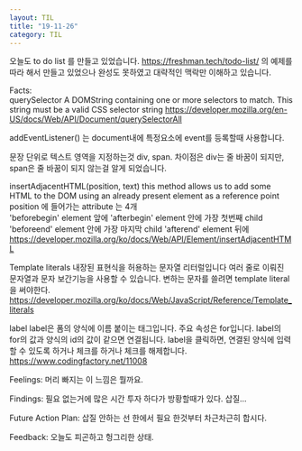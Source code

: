 ```yaml
---
layout: TIL
title: "19-11-26"
category: TIL
---
```


오늘도 to do list 를 만들고 있었습니다. 
<https://freshman.tech/todo-list/> 의 예제를 따라 해서 만들고 있었으나 완성도 못하였고 대략적인 맥락만 이해하고 있습니다.

Facts:  
querySelector A DOMString containing one or more selectors to match. This string must be a valid CSS selector string
<https://developer.mozilla.org/en-US/docs/Web/API/Document/querySelectorAll>

addEventListener() 는 document내에 특정요소에 event를 등록할때 사용합니다.

문장 단위로 텍스트 영역을 지정하는것 div, span. 차이점은 div는 줄 바꿈이 되지만, span은 줄 바꿈이 되지 않는걸 알게 되었습니다.

insertAdjacentHTML(position, text) this method allows us to add some HTML to the DOM using an already present element as a reference point
position 에 들어가는 attribute 는 4개   
  'beforebegin'
  element 앞에 
  'afterbegin'
  element 안에 가장 첫번째 child
  'beforeend'
  element 안에 가장 마지막 child
  'afterend'
  element 뒤에
 <https://developer.mozilla.org/ko/docs/Web/API/Element/insertAdjacentHTML>

Template literals 
내장된 표현식을 허용하는 문자열 리터럴입니다
여러 줄로 이뤄진 문자열과 문자 보간기능을 사용할 수 있습니다.
변하는 문자를 쓸려면 template literal 을 써야한다.
<https://developer.mozilla.org/ko/docs/Web/JavaScript/Reference/Template_literals>

label
label은 폼의 양식에 이름 붙이는 태그입니다.
주요 속성은 for입니다.
label의 for의 값과 양식의 id의 값이 같으면 연결됩니다.
label을 클릭하면, 연결된 양식에 입력할 수 있도록 하거나 체크를 하거나 체크를 해제합니다.
<https://www.codingfactory.net/11008>


Feelings: 머리 빠지는 이 느낌은 뭘까요.

Findings: 필요 없는거에 많은 시간 투자 하다가 방황할때가 있다. 삽질...

Future Action Plan: 삽질 안하는 선 한에서 필요 한것부터 차근차근히 합시다.

Feedback: 오늘도 피곤하고 헝그리한 상태.

